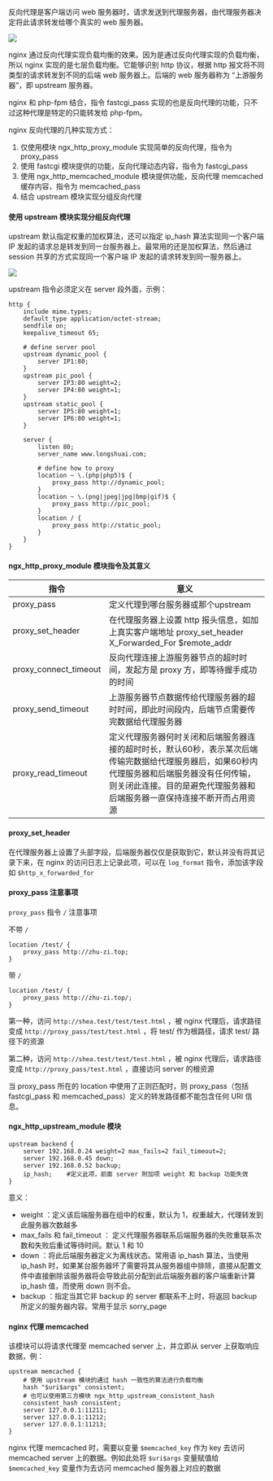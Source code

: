 反向代理是客户端访问 web 服务器时，请求发送到代理服务器，由代理服务器决定将此请求转发给哪个真实的 web 服务器。

![](https://images2017.cnblogs.com/blog/733013/201710/733013-20171017222119959-1335404489.png)

nginx 通过反向代理实现负载均衡的效果。因为是通过反向代理实现的负载均衡，所以 nginx 实现的是七层负载均衡。它能够识别 http 协议，根据 http 报文将不同类型的请求转发到不同的后端 web 服务器上。后端的 web 服务器称为 “上游服务器”，即 upstream 服务器。

nginx 和 php-fpm 结合，指令 fastcgi_pass 实现的也是反向代理的功能，只不过这种代理是特定的只能转发给 php-fpm。

nginx 反向代理的几种实现方式：

1. 仅使用模块 ngx_http_proxy_module 实现简单的反向代理，指令为 proxy_pass
2. 使用 fastcgi 模块提供的功能，反向代理动态内容，指令为 fastcgi_pass
3. 使用 ngx_http_memcached_module 模块提供功能，反向代理 memcached 缓存内容，指令为 memcached_pass
4. 结合 upstream 模块实现分组反向代理

#### 使用 upstream 模块实现分组反向代理

upstream 默认指定权重的加权算法，还可以指定 ip_hash 算法实现同一个客户端 IP 发起的请求总是转发到同一台服务器上。最常用的还是加权算法，然后通过 session 共享的方式实现同一个客户端 IP 发起的请求转发到同一服务器上。

![](https://images2017.cnblogs.com/blog/733013/201710/733013-20171017222647302-344519376.png)



upstream 指令必须定义在 server 段外面，示例：

```nginx
http {
    include mime.types;
    default_type application/octet-stream;
    sendfile on;
    keepalive_timeout 65;

    # define server pool
    upstream dynamic_pool {
        server IP1:80;
    }
    upstream pic_pool {
        server IP3:80 weight=2;
        server IP4:80 weight=1;
    }
    upstream static_pool {
        server IP5:80 weight=1;
        server IP6:80 weight=1;
    }

    server {
        listen 80;
        server_name www.longshuai.com;

        # define how to proxy
        location ~ \.(php|php5)$ {
            proxy_pass http://dynamic_pool;
        }
        location ~ \.(png|jpeg|jpg|bmp|gif)$ {
            proxy_pass http://pic_pool;
        }
        location / {
            proxy_pass http://static_pool;
        }
    }
}
```

#### ngx_http_proxy_module 模块指令及其意义

| 指令                  | 意义                                                         |
| --------------------- | ------------------------------------------------------------ |
| proxy_pass            | 定义代理到哪台服务器或那个upstream                           |
| proxy_set_header      | 在代理服务器上设置 http 报头信息，如加上真实客户端地址 proxy_set_header X_Forwarded_For $remote_addr |
| proxy_connect_timeout | 反向代理连接上游服务器节点的超时时间，发起方是 proxy 方，即等待握手成功的时间 |
| proxy_send_timeout    | 上游服务器节点数据传给代理服务器的超时时间，即此时间段内，后端节点需要传完数据给代理服务器 |
| proxy_read_timeout    | 定义代理服务器何时关闭和后端服务器连接的超时时长，默认60秒，表示某次后端传输完数据给代理服务器后，如果60秒内代理服务器和后端服务器没有任何传输，则关闭此连接。目的是避免代理服务器和后端服务器一直保持连接不断开而占用资源 |

#### proxy_set_header

在代理服务器上设置了头部字段，后端服务器仅仅是获取到它，默认并没有将其记录下来，在 nginx 的访问日志上记录此项，可以在 `log_format` 指令，添加该字段如 `$http_x_forwarded_for`

#### proxy_pass 注意事项 

`proxy_pass` 指令 `/` 注意事项

不带 `/`

```nginx
location /test/ {
    proxy_pass http://zhu-zi.top;
}
```

带 `/`

```nginx
location /test/ {
    proxy_pass http://zhu-zi.top/;
}
```

第一种，访问 `http://shea.test/test/test.html` ，被 nginx 代理后，请求路径变成 `http://proxy_pass/test/test.html` ，将 test/ 作为根路径，请求 test/ 路径下的资源

第二种，访问 `http://shea.test/test/test.html` ，被 nginx 代理后，请求路径变成 `http://proxy_pass/test.html` ，直接访问 server 的根资源

当 proxy_pass 所在的 location 中使用了正则匹配时，则 proxy_pass（包括 fastcgi_pass 和 memcached_pass）定义的转发路径都不能包含任何 URI 信息。

#### ngx_http_upstream_module 模块

```nginx
upstream backend {
    server 192.168.0.24 weight=2 max_fails=2 fail_timeout=2;
    server 192.168.0.45 down;
    server 192.168.0.52 backup;
    ip_hash;	#定义此项，前面 server 附加项 weight 和 backup 功能失效
}
```

意义：

- weight ：定义该后端服务器在组中的权重，默认为 1，权重越大，代理转发到此服务器次数越多
- max_fails 和 fail_timeout ： 定义代理服务器联系后端服务器的失败重联系次数和失败后重试等待时间。默认 1 和 10
- down ：将此后端服务器定义为离线状态。常用语 ip_hash 算法，当使用 ip_hash 时，如果某台服务器坏了需要将其从服务器组中排除，直接从配置文件中直接删除该服务器将会导致此前分配到此后端服务器的客户端重新计算 ip_hash 值，而使用 down 则不会。
- backup ：指定当其它非 backup 的 server 都联系不上时，将返回 backup 所定义的服务器内容。常用于显示 sorry_page

#### nginx 代理 memcached

该模块可以将请求代理至 memcached server 上，并立即从 server 上获取响应数据，例：

```nginx
upstream memcached {
    # 使用 upstream 模块的通过 hash 一致性的算法进行负载均衡
    hash "$uri$args" consistent;
    # 也可以使用第三方模块 ngx_http_upstream_consistent_hash 
    consistent_hash consistent;
    server 127.0.0.1:11211;
    server 127.0.0.1:11212;
    server 127.0.0.1:11213;
}
```

nginx 代理 memcached 时，需要以变量 `$memcached_key` 作为 key 去访问 memcached server 上的数据。例如此处将 `$uri$args` 变量赋值给 `$memcached_key` 变量作为去访问 memcached 服务器上对应的数据





